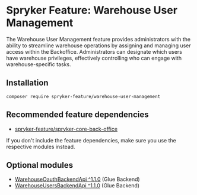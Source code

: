# Spryker Feature: Warehouse User Management

The Warehouse User Management feature provides administrators with the ability to streamline warehouse operations by assigning and managing user access within the Backoffice. Administrators can designate which users have warehouse privileges, effectively controlling who can engage with warehouse-specific tasks.

## Installation

```
composer require spryker-feature/warehouse-user-management
```

## Recommended feature dependencies
- [spryker-feature/spryker-core-back-office](https://github.com/spryker-feature/spryker-core-back-office)

If you don't include the feature dependencies, make sure you use the respective modules instead.

## Optional modules
- [WarehouseOauthBackendApi ^1.1.0](https://github.com/spryker/warehouse-oauth-backend-api) (Glue Backend)
- [WarehouseUsersBackendApi ^1.1.0](https://github.com/spryker/warehouse-users-backend-api) (Glue Backend)
